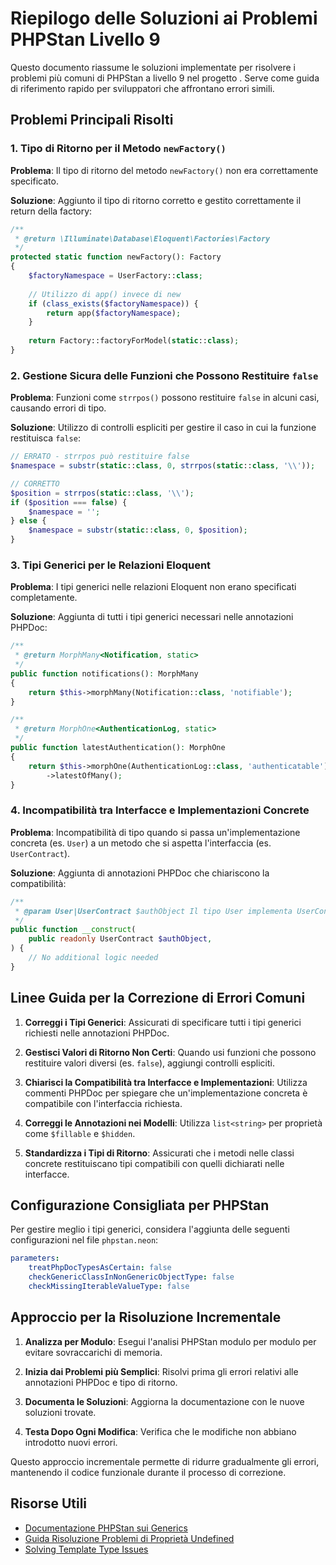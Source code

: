 # Riepilogo delle Soluzioni ai Problemi PHPStan Livello 9

Questo documento riassume le soluzioni implementate per risolvere i problemi più comuni di PHPStan a livello 9 nel progetto <nome progetto>. Serve come guida di riferimento rapido per sviluppatori che affrontano errori simili.

## Problemi Principali Risolti

### 1. Tipo di Ritorno per il Metodo `newFactory()`

**Problema**: Il tipo di ritorno del metodo `newFactory()` non era correttamente specificato.

**Soluzione**: Aggiunto il tipo di ritorno corretto e gestito correttamente il return della factory:

```php
/**
 * @return \Illuminate\Database\Eloquent\Factories\Factory
 */
protected static function newFactory(): Factory
{
    $factoryNamespace = UserFactory::class;
    
    // Utilizzo di app() invece di new 
    if (class_exists($factoryNamespace)) {
        return app($factoryNamespace);
    }
    
    return Factory::factoryForModel(static::class);
}
```

### 2. Gestione Sicura delle Funzioni che Possono Restituire `false`

**Problema**: Funzioni come `strrpos()` possono restituire `false` in alcuni casi, causando errori di tipo.

**Soluzione**: Utilizzo di controlli espliciti per gestire il caso in cui la funzione restituisca `false`:

```php
// ERRATO - strrpos può restituire false
$namespace = substr(static::class, 0, strrpos(static::class, '\\'));

// CORRETTO
$position = strrpos(static::class, '\\');
if ($position === false) {
    $namespace = '';
} else {
    $namespace = substr(static::class, 0, $position);
}
```

### 3. Tipi Generici per le Relazioni Eloquent

**Problema**: I tipi generici nelle relazioni Eloquent non erano specificati completamente.

**Soluzione**: Aggiunta di tutti i tipi generici necessari nelle annotazioni PHPDoc:

```php
/**
 * @return MorphMany<Notification, static>
 */
public function notifications(): MorphMany
{
    return $this->morphMany(Notification::class, 'notifiable');
}

/**
 * @return MorphOne<AuthenticationLog, static>
 */
public function latestAuthentication(): MorphOne
{
    return $this->morphOne(AuthenticationLog::class, 'authenticatable')
        ->latestOfMany();
}
```

### 4. Incompatibilità tra Interfacce e Implementazioni Concrete

**Problema**: Incompatibilità di tipo quando si passa un'implementazione concreta (es. `User`) a un metodo che si aspetta l'interfaccia (es. `UserContract`).

**Soluzione**: Aggiunta di annotazioni PHPDoc che chiariscono la compatibilità:

```php
/**
 * @param User|UserContract $authObject Il tipo User implementa UserContract, quindi è compatibile
 */
public function __construct(
    public readonly UserContract $authObject,
) {
    // No additional logic needed
}
```

## Linee Guida per la Correzione di Errori Comuni

1. **Correggi i Tipi Generici**: Assicurati di specificare tutti i tipi generici richiesti nelle annotazioni PHPDoc.

2. **Gestisci Valori di Ritorno Non Certi**: Quando usi funzioni che possono restituire valori diversi (es. `false`), aggiungi controlli espliciti.

3. **Chiarisci la Compatibilità tra Interfacce e Implementazioni**: Utilizza commenti PHPDoc per spiegare che un'implementazione concreta è compatibile con l'interfaccia richiesta.

4. **Correggi le Annotazioni nei Modelli**: Utilizza `list<string>` per proprietà come `$fillable` e `$hidden`.

5. **Standardizza i Tipi di Ritorno**: Assicurati che i metodi nelle classi concrete restituiscano tipi compatibili con quelli dichiarati nelle interfacce.

## Configurazione Consigliata per PHPStan

Per gestire meglio i tipi generici, considera l'aggiunta delle seguenti configurazioni nel file `phpstan.neon`:

```yaml
parameters:
    treatPhpDocTypesAsCertain: false
    checkGenericClassInNonGenericObjectType: false
    checkMissingIterableValueType: false
```

## Approccio per la Risoluzione Incrementale

1. **Analizza per Modulo**: Esegui l'analisi PHPStan modulo per modulo per evitare sovraccarichi di memoria.

2. **Inizia dai Problemi più Semplici**: Risolvi prima gli errori relativi alle annotazioni PHPDoc e tipo di ritorno.

3. **Documenta le Soluzioni**: Aggiorna la documentazione con le nuove soluzioni trovate.

4. **Testa Dopo Ogni Modifica**: Verifica che le modifiche non abbiano introdotto nuovi errori.

Questo approccio incrementale permette di ridurre gradualmente gli errori, mantenendo il codice funzionale durante il processo di correzione.

## Risorse Utili

- [Documentazione PHPStan sui Generics](https://phpstan.org/blog/generics-in-php-using-phpdocs)
- [Guida Risoluzione Problemi di Proprietà Undefined](https://phpstan.org/blog/solving-phpstan-access-to-undefined-property)
- [Solving Template Type Issues](https://phpstan.org/blog/solving-phpstan-error-unable-to-resolve-template-type) 